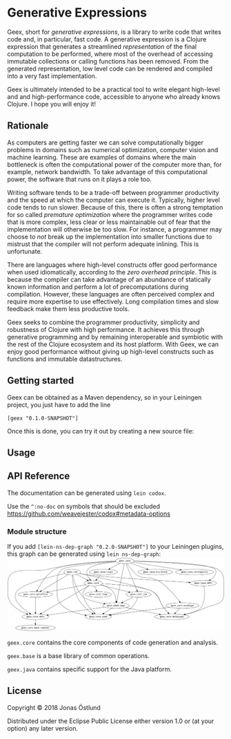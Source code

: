 # Generative Expressions

Geex, short for *generative expressions*, is a library to write code that writes code and, in particular, fast code. A generative expression is a Clojure expression that generates a streamlined *representation* of the final computation to be performed, where most of the overhead of accessing immutable collections or calling functions has been removed. From the generated representation, low level code can be rendered and compiled into a very fast implementation.

Geex is ultimately intended to be a practical tool to write elegant high-level and and high-performance code, accessible to anyone who already knows Clojure. I hope you will enjoy it!

## Rationale

As computers are getting faster we can solve computationally bigger problems in domains such as numerical optimization, computer vision and machine learning. These are examples of domains where the main bottleneck is often the computational power of the computer more than, for example, network bandwidth. To take advantage of this computational power, the software that runs on it plays a role too. 

Writing software tends to be a trade-off between programmer productivity and the speed at which the computer can execute it. Typically, higher level code tends to run slower. Because of this, there is often a strong temptation for so called *premature optimization* where the programmer writes code that is more complex, less clear or less maintainable out of fear that the implementation will otherwise be too slow. For instance, a programmer may choose to *not* break up the implementation into smaller functions due to mistrust that the compiler will not perform adequate inlining. This is unfortunate.

There are languages where high-level constructs offer good performance when used idiomatically, according to the *zero overhead principle*. This is because the compiler can take advantage of an abundance of statically known information and perform a lot of precomputations during compilation. However, these languages are often perceived complex and require more expertise to use effectively. Long compilation times and slow feedback make them less productive tools.

Geex seeks to combine the programmer productivity, simplicity and robustness of Clojure with high performance. It achieves this through generative programming and by remaining interoperable and symbiotic with the rest of the Clojure ecosystem and its host platform. With Geex, we can enjoy good performance without giving up high-level constructs such as functions and immutable datastructures.

## Getting started

Geex can be obtained as a Maven dependency, so in your Leiningen project, you just have to add the line
```
[geex "0.1.0-SNAPSHOT"]
```
Once this is done, you can try it out by creating a new source file:

## Usage

## API Reference

The documentation can be generated using ```lein codox```.

Use the ```^:no-doc``` on symbols that should be excluded
https://github.com/weavejester/codox#metadata-options

### Module structure
If you add ```[lein-ns-dep-graph "0.2.0-SNAPSHOT"]``` to your Leiningen plugins, this graph can be generated using ```lein ns-dep-graph```:
![Module graph](ns-dep-graph.png)

```geex.core``` contains the core components of code generation and analysis.

```geex.base``` is a base library of common operations.

```geex.java``` contains specific support for the Java platform.

## License

Copyright © 2018 Jonas Östlund

Distributed under the Eclipse Public License either version 1.0 or (at
your option) any later version.
